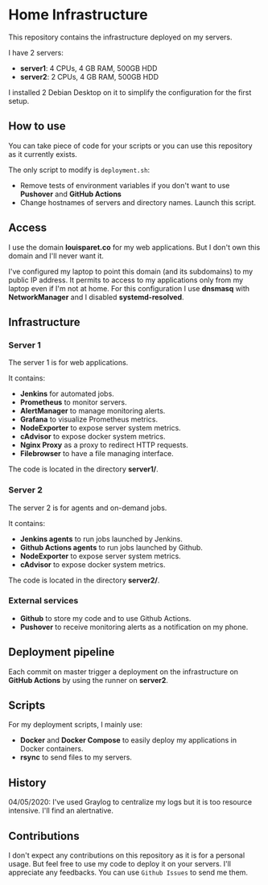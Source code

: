 # Home Infrastructure

This repository contains the infrastructure deployed on my servers.

I have 2 servers:
- **server1**: 4 CPUs, 4 GB RAM, 500GB HDD
- **server2**: 2 CPUs, 4 GB RAM, 500GB HDD

I installed 2 Debian Desktop on it to simplify the configuration for the first setup.

## How to use

You can take piece of code for your scripts or you can use this repository as it currently exists.

The only script to modify is `deployment.sh`:
- Remove tests of environment variables if you don't want to use **Pushover** and **GitHub Actions**
- Change hostnames of servers and directory names.
Launch this script.

## Access

I use the domain **louisparet.co** for my web applications. But I don't own this domain and I'll never want it.

I've configured my laptop to point this domain (and its subdomains) to my public IP address. It permits to access to my applications only from my laptop even if I'm not at home.
For this configuration I use **dnsmasq** with **NetworkManager** and I disabled **systemd-resolved**.

## Infrastructure

### Server 1

The server 1 is for web applications.

It contains:
- **Jenkins** for automated jobs.
- **Prometheus** to monitor servers.
- **AlertManager** to manage monitoring alerts.
- **Grafana** to visualize Prometheus metrics.
- **NodeExporter** to expose server system metrics.
- **cAdvisor** to expose docker system metrics.
- **Nginx Proxy** as a proxy to redirect HTTP requests.
- **Filebrowser** to have a file managing interface.

The code is located in the directory **server1/**.

### Server 2

The server 2 is for agents and on-demand jobs.

It contains:
- **Jenkins agents** to run jobs launched by Jenkins.
- **Github Actions agents** to run jobs launched by Github.
- **NodeExporter** to expose server system metrics.
- **cAdvisor** to expose docker system metrics.

The code is located in the directory **server2/**.

### External services

- **Github** to store my code and to use Github Actions.
- **Pushover** to receive monitoring alerts as a notification on my phone.

## Deployment pipeline

Each commit on master trigger a deployment on the infrastructure on **GitHub Actions** by using the runner on **server2**.

## Scripts

For my deployment scripts, I mainly use:
- **Docker** and **Docker Compose** to easily deploy my applications in Docker containers.
- **rsync** to send files to my servers.

## History

04/05/2020: I've used Graylog to centralize my logs but it is too resource intensive. I'll find an alertnative.

## Contributions

I don't expect any contributions on this repository as it is for a personal usage.
But feel free to use my code to deploy it on your servers.
I'll appreciate any feedbacks. You can use `Github Issues` to send me them.
